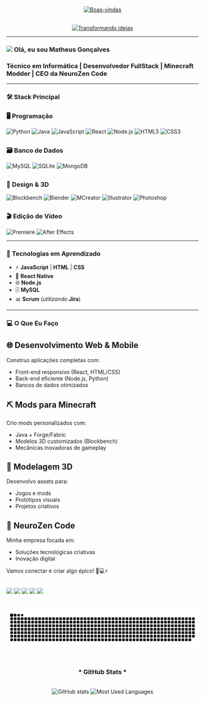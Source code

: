 <div align="center">
  <!-- Primeiro texto: Boas-vindas -->
  <a href="https://git.io/typing-svg">
    <img src="https://readme-typing-svg.demolab.com?font=Fira+Code&weight=600&size=22&pause=1000&color=70A5FD&center=true&vCenter=true&width=524&lines=Bem-vindo(a)+ao+meu+perfil!+%E2%9C%A8" alt="Boas-vindas">
  </a>
  
  <!-- Segundo texto: Nova frase -->
  <br> <!-- Quebra de linha entre os textos -->
  <a href="https://git.io/typing-svg">
    <img src="https://readme-typing-svg.demolab.com?font=Fira+Code&weight=600&size=22&pause=1500&color=00D1FF&center=true&vCenter=true&width=600&lines=Transformando+ideias+em+realidade+digital+%F0%9F%9A%80" alt="Transformando ideias">
  </a>
</div>

---

### <img src="https://raw.githubusercontent.com/iampavangandhi/iampavangandhi/master/gifs/Hi.gif" width="30px"> Olá, eu sou Matheus Gonçalves

### **Técnico em Informática | Desenvolvedor FullStack | Minecraft Modder | CEO da NeuroZen Code**

---

### 🛠 **Stack Principal**

### **🖥️ Programação** 

![Python](https://img.shields.io/badge/-Python-3776AB?style=flat&logo=python&logoColor=white)
![Java](https://img.shields.io/badge/-Java-007396?style=flat&logo=java&logoColor=white)
![JavaScript](https://img.shields.io/badge/-JavaScript-F7DF1E?style=flat&logo=javascript&logoColor=black)
![React](https://img.shields.io/badge/-React-61DAFB?style=flat&logo=react&logoColor=black)
![Node.js](https://img.shields.io/badge/-Node.js-339933?style=flat&logo=node.js&logoColor=white)
![HTML5](https://img.shields.io/badge/-HTML5-E34F26?style=flat&logo=html5&logoColor=white)
![CSS3](https://img.shields.io/badge/-CSS3-1572B6?style=flat&logo=css3&logoColor=white)
##

### **🗃️ Banco de Dados**  
![MySQL](https://img.shields.io/badge/MySQL-4479A1?style=flat&logo=mysql&logoColor=white)
![SQLite](https://img.shields.io/badge/SQLite-003B57?style=flat&logo=sqlite&logoColor=white)
![MongoDB](https://img.shields.io/badge/MongoDB-47A248?style=flat&logo=mongodb&logoColor=white)
##

### **🎨 Design & 3D**

![Blockbench](https://img.shields.io/badge/-Blockbench-2596BE?style=flat&logo=blockbench&logoColor=white)
![Blender](https://img.shields.io/badge/-Blender-F5792A?style=flat&logo=blender&logoColor=white)
![MCreator](https://img.shields.io/badge/-MCreator-FF7D00?style=flat&logo=minecraft&logoColor=white)
![Illustrator](https://img.shields.io/badge/Illustrator-FF9A00?style=flat&logo=adobeillustrator&logoColor=white)
![Photoshop](https://img.shields.io/badge/Photoshop-31A8FF?style=flat&logo=adobephotoshop&logoColor=white)
##

### 🎬 **Edição de Vídeo** 

![Premiere](https://img.shields.io/badge/-Premiere-9999FF?style=flat&logo=adobe-premiere-pro&logoColor=white)
![After Effects](https://img.shields.io/badge/After_Effects-9999FF?style=flat&logo=adobeaftereffects&logoColor=white)

---

### 🚀 Tecnologias em Aprendizado
- ⚡ **JavaScript** | **HTML** | **CSS**  
- 📱 **React Native**  
- 🌐 **Node.js**  
- 🗄️ **MySQL**  
- 📊 **Scrum** (*utilizando* **Jira**)  

---

### 💻 **O Que Eu Faço**

## 🌐 **Desenvolvimento Web & Mobile**
Construo aplicações completas com:
- Front-end responsivo (React, HTML/CSS)
- Back-end eficiente (Node.js, Python)
- Bancos de dados otimizados

## ⛏ **Mods para Minecraft**
Crio mods personalizados com:
- Java + Forge/Fabric
- Modelos 3D customizados (Blockbench)
- Mecânicas inovadoras de gameplay

## 🎨 **Modelagem 3D**
Desenvolvo assets para:
- Jogos e mods
- Protótipos visuais
- Projetos criativos

## 🚀 **NeuroZen Code**
Minha empresa focada em:
- Soluções tecnológicas criativas
- Inovação digital

Vamos conectar e criar algo épico! 👨💻⚡
<!--
<div style="display: inline_block"><br>
  <img align="center" alt="YusukyDev-HTML" height="30" width="40" src="https://raw.githubusercontent.com/devicons/devicon/master/icons/html5/html5-original.svg">
  <img align="center" alt="YusukyDev-CSS" height="30" width="40" src="https://raw.githubusercontent.com/devicons/devicon/master/icons/css3/css3-original.svg">
  <img align="center" alt="YusukyDev-Js" height="30" width="40" src="https://raw.githubusercontent.com/devicons/devicon/master/icons/javascript/javascript-plain.svg">
  <img align="center" alt="YusukyDev-React" height="30" width="40" src="https://raw.githubusercontent.com/devicons/devicon/master/icons/react/react-original.svg">
  <img align="center" alt="YusukyDev-Python" height="30" width="40" src="https://raw.githubusercontent.com/devicons/devicon/master/icons/python/python-original.svg">
</div>
  -->
 ##
 
<div> 
  <a href="https://www.youtube.com/c/HazzardOvertake" target="_blank"><img src="https://img.shields.io/badge/YouTube-FF0000?style=for-the-badge&logo=youtube&logoColor=white" target="_blank"></a>
  <a href="https://www.instagram.com/matheusgn_official" target="_blank"><img src="https://img.shields.io/badge/-Instagram-%23E4405F?style=for-the-badge&logo=instagram&logoColor=white" target="_blank"></a>
  <a href="https://discord.gg/2Tm7w73jry" target="_blank"><img src="https://img.shields.io/badge/Discord-7289DA?style=for-the-badge&logo=discord&logoColor=white" target="_blank"></a> 
  <a href = "mailto:yusukyryoshi@gmail.com"><img src="https://img.shields.io/badge/-Gmail-%23333?style=for-the-badge&logo=gmail&logoColor=white" target="_blank"></a>
  <a href="https://www.linkedin.com/in/matheus-goncalves-oficial" target="_blank"><img src="https://img.shields.io/badge/-LinkedIn-%230077B5?style=for-the-badge&logo=linkedin&logoColor=white" target="_blank"></a> 
  
</div>

#

![GitHub Snake](https://github.com/Platane/snk/raw/output/github-contribution-grid-snake.svg)

#

<div style="text-align: center;" align="center">
  <h3>* GitHub Stats *</h3>
  <br>
  <img src="https://github-readme-stats-git-masterrstaa-rickstaa.vercel.app/api?username=YusukyOficial&hide_title=true&show_icons=true&include_all_commits=true&count_private=true&line_height=25&hide=issues&bg_color=1a1b27&title_color=70a5fd&text_color=c0caf5&border_radius=3&border_color=7aa2f7&icon_color=bb9af7&theme=tokyonight" alt="GitHub stats">

  <img src="https://github-readme-stats-git-masterrstaa-rickstaa.vercel.app/api/top-langs/?username=YusukyOficial&hide_title=false&layout=compact&langs_count=6&bg_color=1a1b27&title_color=70a5fd&text_color=c0caf5&border_radius=3&border_color=7aa2f7&theme=tokyonight" alt="Most Used Languages">
</div>

<!--
**YusukyOficial/YusukyOficial** is a ✨ _special_ ✨ repository because its `README.md` (this file) appears on your GitHub profile.

Here are some ideas to get you started:

- 🔭 I’m currently working on ...
- 🌱 I’m currently learning ...
- 👯 I’m looking to collaborate on ...
- 🤔 I’m looking for help with ...
- 💬 Ask me about ...
- 📫 How to reach me: ...
- 😄 Pronouns: ...
- ⚡ Fun fact: ...
-->
